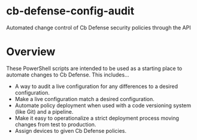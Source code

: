 # cb-defense-config-audit
Automated change control of Cb Defense security policies through the API

# Overview
These PowerShell scripts are intended to be used as a starting place to automate changes to Cb Defense.  This includes...
 - A way to audit a live configuration for any differences to a desired configuration.
 - Make a live configuration match a desired configuration.
 - Automate policy deployment when used with a code versioning system (like Git) and a pipeline.
 - Make it easy to operationalize a strict deployment process moving changes from test to production.
 - Assign devices to given Cb Defense policies.